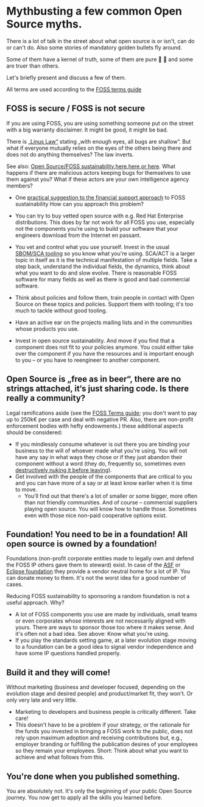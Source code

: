 # Mythbusting a few common Open Source myths.

There is a lot of talk in the street about what open source is or isn't, can do or can't do. Also some stories of mandatory golden bullets fly around.

Some of them have a kernel of truth, some of them are pure :cow2:  :poop: and some are truer than others. 

Let's briefly present and discuss a few of them.

All terms are used according to the [FOSS terms guide](https://github.com/project-origin/origin-collaboration/blob/main/docs/introductory/FOSS-terms-guide/01-FOSS-Terms-Intro-TOC.md) 

## FOSS is secure / FOSS is not secure

If you are using FOSS, you are using something someone put on the street with a big warranty disclaimer. It might be good, it might be bad. 

There is [„Linus Law“](https://en.wikipedia.org/wiki/Linus%27s_law) stating „with enough eyes, all bugs are shallow“. But what if everyone mutually relies on the eyes of the others being there and does not do anything themselves? The law inverts. 

See also: [Open Source/FOSS sustainability](https://www.forbes.com/sites/forbesbusinesscouncil/2022/03/11/open-source-how-the-sector-has-changed/),[here](https://www.pensionbee.com/blog/2022/august/open-source-software-sustainability-problems),[here](https://opensource.com/article/22/11/sustainability-open-source),[or here](https://www.projectmanagementplanet.com/five-key-insights-for-open-source-projects-sustainability/). What happens if there are malicious actors keeping bugs for themselves to use them against you? What if these actors are your own intelligence agency members? 
  - One [practical suggestion to the financial support approach](https://humanwhocodes.com/blog/2022/06/sponsoring-dependencies-open-source-sustainability/) to FOSS sustainability
How can you approach this problem?

-  You can try to buy vetted open source with e.g. Red Hat Enterprise distributions. This does by far not work for all FOSS you use, especially not the components you‘re using to build your software that your engineers download from the Internet en passant.

- You vet and control what you use yourself. Invest in the usual [SBOM/SCA tooling](https://wiki.owasp.org/images/b/bd/Software_Composition_Analysis_OWASP_Stammtisch_-_Stanislav_Sivak.pdf) so you know what you're using. 
SCA/ACT is a larger topic in itself as it is the technical manifestation of multiple fields. Take a step back, understand the individual fields, the dynamics, think about what you want to do and slow evolve. There is reasonable FOSS software for many fields as well as there is good and bad commercial software.
- Think about policies and follow them, train people in contact with Open Source on these topics and policies. Support them with tooling; it's too much to tackle without good tooling. 
- Have an active ear on the projects mailing lists and in the communities whose products you use.  	
- Invest in open source sustainability. And move if you find that a component does not fit to your policies anymore. You could either take over the component if you have the resources and is important enough to you – or you have to reengineer to another component.

## Open Source is „free as in beer“, there are no strings attached, it‘s just sharing code. Is there really a community?

Legal ramifications aside (see the [FOSS Terms guide](https://github.com/project-origin/origin-collaboration/blob/main/docs/introductory/FOSS-terms-guide/01-FOSS-Terms-Intro-TOC.md); you don't want to pay up to 250k€ per case and deal with negative PR. Also, there are non-profit enforcement bodies with hefty endowments.) these additional aspects should be considered:

- If you mindlessly consume whatever is out there you are binding your business to the will of whoever made what you're using. You will not have any say in what ways they chose or if they just abandon their component without a word (they do, frequently so, sometimes even [destructively nuking it before leaving](https://www.theverge.com/2022/1/9/22874949/developer-corrupts-open-source-libraries-projects-affected)).
- Get involved with the people of the components that are critical to you and you can have more of a say or at least know earlier when it is time to move.
  - You'll find out that there's a lot of smaller or some bigger, more often than not friendly communities. And of course – commercial suppliers playing open source. You will know how to handle those. Sometimes even with those nice non-paid cooperative options exist.

## Foundation! You need to be in a foundation! All open source is owned by a foundation!

Foundations (non-profit corporate entities made to legally own and defend the FOSS IP others gave them to steward) exist. In case of the [ASF](https://www.apache.org/) or [Eclipse foundation](https://www.eclipse.org/) they provide a vendor neutral home for a lot of IP. You can donate money to them. It's not the worst idea for a good number of cases.

Reducing FOSS sustainability to sponsoring a random foundation is not a useful approach. Why?

- A lot of FOSS components you use are made by individuals, small teams or even corporates whose interests are not necessarily aligned with yours. There are ways to sponsor those too where it makes sense. And it's often not a bad idea. See above: Know what you're using.  	
- If you play the standards setting game, at a later evolution stage moving to a foundation can be a good idea to signal vendor independence and have some IP questions handled properly.  	

## Build it and they will come!

Without marketing (business and developer focused, depending on the evolution stage and desired people) and product/market fit, they won't. Or only very late and very little.

- Marketing to developers and business people is critically different. Take care!
- This doesn't have to be a problem if your strategy, or the rationale for the funds you invested in bringing a FOSS work to the public, does not rely upon maximum adoption and receiving contributions but, e.g., employer branding or fulfilling the publication desires of your employees so they remain your employees. Short: Think about what you want to achieve and what follows from this.

## You're done when you published something.

You are absolutely not. It's only the beginning of your public Open Source journey. You now get to apply all the skills you learned before.
